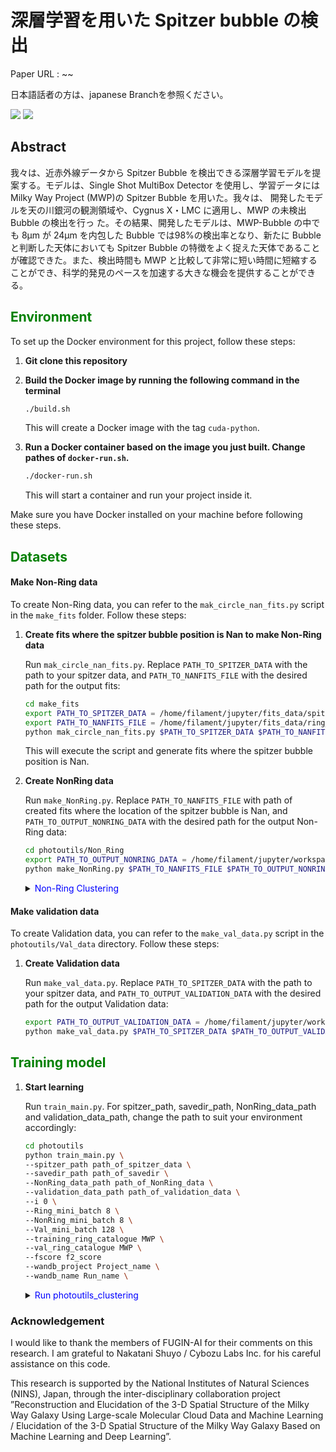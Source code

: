# 深層学習を用いた Spitzer bubble の検出

Paper URL : ~~

日本語話者の方は、japanese Branchを参照ください。

<p style="display: inline">
  <!-- バックエンドの言語一覧 -->
  <img src="https://img.shields.io/badge/-Python-F2C63C.svg?logo=python&style=for-the-badge">
  <!-- インフラ一覧 -->
  <img src="https://img.shields.io/badge/-Docker-1488C6.svg?logo=docker&style=for-the-badge">
</p>

## Abstract

我々は、近赤外線データから Spitzer Bubble を検出できる深層学習モデルを提案する。モデルは、Single Shot MultiBox Detector を使用し、学習データには Milky Way Project (MWP)の Spitzer Bubble を用いた。我々は、 開発したモデルを天の川銀河の観測領域や、Cygnus X・LMC に適用し、MWP の未検出 Bubble の検出を行っ た。その結果、開発したモデルは、MWP-Bubble の中でも 8μm が 24μm を内包した Bubble では98%の検出率となり、新たに Bubble と判断した天体においても Spitzer Bubble の特徴をよく捉えた天体であることが確認できた。また、検出時間も MWP と比較して非常に短い時間に短縮することができ、科学的発見のペースを加速する大きな機会を提供することができる。



## <span style="color: green; ">Environment</span>
To set up the Docker environment for this project, follow these steps:

1. **Git clone this repository**

2. **Build the Docker image by running the following command in the terminal**

    ```bash
    ./build.sh
    ```

    This will create a Docker image with the tag `cuda-python`.

3. **Run a Docker container based on the image you just built. Change pathes of `docker-run.sh`.**

    ```bash
    ./docker-run.sh
    ```

    This will start a container and run your project inside it.

Make sure you have Docker installed on your machine before following these steps.

## <span style="color: green; ">Datasets</span>

#### Make Non-Ring data
To create Non-Ring data, you can refer to the `mak_circle_nan_fits.py` script in the `make_fits` folder. Follow these steps:

1. **Create fits where the spitzer bubble position is Nan to make Non-Ring data**

    Run `mak_circle_nan_fits.py`. Replace `PATH_TO_SPITZER_DATA` with the path to your spitzer data, and `PATH_TO_NANFITS_FILE` with the desired path for the output fits:

    ```bash
    cd make_fits
    export PATH_TO_SPITZER_DATA = /home/filament/jupyter/fits_data/spitzer_data
    export PATH_TO_NANFITS_FILE = /home/filament/jupyter/fits_data/ring_to_circle_nan_fits
    python mak_circle_nan_fits.py $PATH_TO_SPITZER_DATA $PATH_TO_NANFITS_FILE
    ```
    This will execute the script and generate fits where the spitzer bubble position is Nan.

2. **Create NonRing data**

    Run `make_NonRing.py`. Replace `PATH_TO_NANFITS_FILE` with path of created fits where the location of the spitzer bubble is Nan, and `PATH_TO_OUTPUT_NONRING_DATA` with the desired path for the output Non-Ring data:

    ```bash
    cd photoutils/Non_Ring
    export PATH_TO_OUTPUT_NONRING_DATA = /home/filament/jupyter/workspace/NonRing_png
    python make_NonRing.py $PATH_TO_NANFITS_FILE $PATH_TO_OUTPUT_NONRING_DATA
    ```

    <details><summary> <span style="color: blue; ">Non-Ring Clustering</span></summary>

    1. **Copy the NonRing data**

        Start by making a copy of the Non-Ring data you created above. This is to ensure that the original data remains unchanged during the clustering process. You can do this using a command like:

        ```bash
        export PATH_TO_NONRING_DATA_COPY = /home/filament/jupyter/workspace/NonRing_png_copy
        cp -r $PATH_TO_OUTPUT_NONRING_DATA $PATH_TO_NONRING_DATA_COPY
        ```

    2. **NonRing clustering**

        Run the clustering.py script to perform clustering on the Non-Ring data:

        ```bash
        python clustering.py class_num model_version $PATH_TO_NONRING_DATA_COPY
        ```
    </details>

#### Make validation data

To create Validation data, you can refer to the `make_val_data.py` script in the `photoutils/Val_data` directory. Follow these steps:

1. **Create Validation data**

    Run `make_val_data.py`. Replace `PATH_TO_SPITZER_DATA` with the path to your spitzer data, and `PATH_TO_OUTPUT_VALIDATION_DATA` with the desired path for the output Validation data:
    ```bash
    export PATH_TO_OUTPUT_VALIDATION_DATA = /home/filament/jupyter/workspace/cut_val_png
    python make_val_data.py $PATH_TO_SPITZER_DATA $PATH_TO_OUTPUT_VALIDATION_DATA
    ```


## <span style="color: green; ">Training model</span>

1. **Start learning**

    Run `train_main.py`. For spitzer_path, savedir_path, NonRing_data_path and validation_data_path, change the path to suit your environment accordingly:

    ```bash
    cd photoutils
    python train_main.py \
    --spitzer_path path_of_spitzer_data \
    --savedir_path path_of_savedir \
    --NonRing_data_path path_of_NonRing_data \
    --validation_data_path path_of_validation_data \
    --i 0 \
    --Ring_mini_batch 8 \
    --NonRing_mini_batch 8 \
    --Val_mini_batch 128 \
    --training_ring_catalogue MWP \
    --val_ring_catalogue MWP \
    --fscore f2_score
    --wandb_project Project_name \
    --wandb_name Run_name \
    ```

    <details><summary> <span style="color: blue; ">Run photoutils_clustering</span></summary>

    if you run `photoutils_clustering` script, follow these steps:

    1. **Run train_main.py in the `photoutils_clustering`**:

        Replace `class_num` with the determined number of classes. `NonRing_remove_class_list` and `NonRing_aug_num` are also replaced with a predetermined value:

        ```bash
        cd photoutils_clustering
        python train_main.py \
        --spitzer_path path_of_spitzer_data \
        --savedir_path path_of_savedir \
        --NonRing_data_path path_of_NonRing_data \
        --validation_data_path path_of_validation_data \
        --i 0 \
        --Ring_mini_batch 8 \
        --NonRing_mini_batch 8 \
        --Val_mini_batch 128 \
        --training_ring_catalogue MWP \
        --val_ring_catalogue MWP \
        --fscore f2_score
        --wandb_project Project_name \
        --wandb_name Run_name \
        --NonRing_class_num 10 \
        --NonRing_remove_class_list 5 9 \
        --NonRing_aug_num 1 1 1 1 1 0 1 1 1 0
        ```

        **Note**: Before executing the command, the clustered Non-Ring must be formed.

    </details>

### Acknowledgement
I would like to thank the members of FUGIN-AI for their comments on this research. I am grateful to Nakatani Shuyo / Cybozu Labs Inc. for his careful assistance on this code.

This research is supported by the National Institutes of Natural Sciences (NINS), Japan, through the inter-disciplinary collaboration project ”Reconstruction and Elucidation of the 3-D Spatial Structure of the Milky Way Galaxy Using Large-scale Molecular Cloud Data and Machine Learning / Elucidation of the 3-D Spatial Structure of the Milky Way Galaxy Based on Machine Learning and Deep Learning”.
